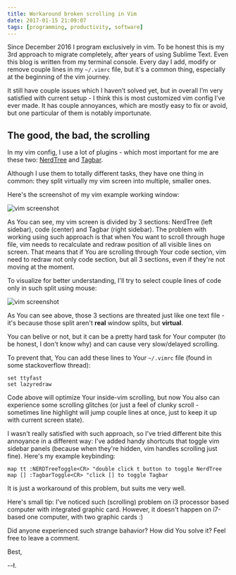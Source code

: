 ```yaml
---
title: Workaround broken scrolling in Vim
date: 2017-01-15 21:09:07
tags: [programming, productivity, software]
---
```


Since December 2016 I program exclusively in vim.  To be honest this is my 3rd approach to migrate completely, after years of using Sublime Text.
Even this blog is written from my terminal console. 
Every day I add, modify or remove couple lines in my `~/.vimrc` file, but it's a common thing, especially at the beginning of the vim journey.

It still have couple issues which I haven’t solved yet, but in overall I’m very satisfied with current setup - I think this is most customized vim config I’ve ever made.
It has couple annoyances, which are mostly easy to fix or avoid, but one particular of them is notably importunate.

## The good, the bad, the scrolling

In my vim config, I use a lot of plugins - which most important for me are these two: [NerdTree](https://github.com/scrooloose/nerdtree) and [Tagbar](https://github.com/majutsushi/tagbar).

Although I use them to totally different tasks, they have one thing in common: they split virtually my vim screen into multiple, smaller ones.

Here's the screenshot of my vim example working window:

![vim screenshot](/images/vim-scroll-1.png)

As You can see, my vim screen is divided by 3 sections: NerdTree (left sidebar), code (center) and Tagbar (right sidebar).
The problem with working using such approach is that when You want to scroll through huge file, vim needs to recalculate and redraw position of all visible lines on screen. 
That means that if You are scrolling through Your code section, vim need to redraw not only code section, but all 3 sections, even if they're not moving at the moment.

To visualize for better understanding, I'll try to select couple lines of code only in such split using mouse:

![vim screenshot](/images/vim-scroll-2.png)

As You can see above, those 3 sections are threated just like one text file - it's because those split aren't **real** window splits, but **virtual**.

You can belive or not, but it can be a pretty hard task for Your computer (to be honest, I don't know why) and can cause very slow/delayed scrolling.

To prevent that, You can add these lines to Your `~/.vimrc` file (found in some stackoverflow thread):

```
set ttyfast
set lazyredraw
```

Code above will optimize Your inside-vim scrolling, but now You also can experience some scrolling glitches (or just a feel of clunky scroll - sometimes line highlight will jump couple lines at once, just to keep it up with current screen state).

I wasn't really satisfied with such approach, so I've tried different bite this annoyance in a different way: I've added handy shortcuts that toggle vim sidebar panels (because when they're hidden, vim handles scrolling just fine). Here's my example keybinding:

```
map tt :NERDTreeToggle<CR> "double click t button to toggle NerdTree
map [] :TagbarToggle<CR> "click [] to toggle Tagbar
```

It is just a workaround of this problem, but suits me very well.

Here's small tip: I've noticed such (scrolling) problem on i3 processor based computer with integrated graphic card. However, it doesn't happen on i7-based one computer, with two graphic cards :)

Did anyone experienced such strange bahavior? How did You solve it? Feel free to leave a comment.

Best,

--ł.
